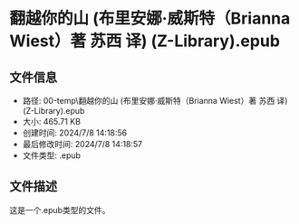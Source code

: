 ﻿# 翻越你的山 (布里安娜·威斯特（Brianna Wiest）著 苏西 译) (Z-Library).epub

## 文件信息
- 路径: 00-temp\翻越你的山 (布里安娜·威斯特（Brianna Wiest）著 苏西 译) (Z-Library).epub
- 大小: 465.71 KB
- 创建时间: 2024/7/8 14:18:56
- 最后修改时间: 2024/7/8 14:18:57
- 文件类型: .epub

## 文件描述
这是一个.epub类型的文件。

